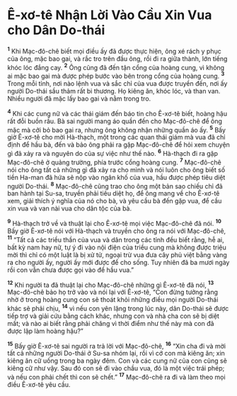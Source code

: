 

# Ê-xơ-tê Nhận Lời Vào Cầu Xin Vua cho Dân Do-thái
<sup><b>1</b></sup> Khi Mạc-đô-chê biết mọi điều ấy đã được thực hiện, ông xé rách y phục của ông, mặc bao gai, và rắc tro trên đầu ông, rồi đi ra giữa thành, lớn tiếng khóc lóc đắng cay. <sup><b>2</b></sup> Ông cũng đã đến tận cổng của hoàng cung, vì không ai mặc bao gai mà được phép bước vào bên trong cổng của hoàng cung. <sup><b>3</b></sup> Trong mỗi tỉnh, nơi nào lệnh vua và sắc chỉ của vua được truyền đến, nơi ấy người Do-thái sầu thảm rất bi thương. Họ kiêng ăn, khóc lóc, và than van. Nhiều người đã mặc lấy bao gai và nằm trong tro.

<sup><b>4</b></sup> Khi các cung nữ và các thái giám đến báo tin cho Ê-xơ-tê biết, hoàng hậu rất đỗi buồn rầu. Bà sai người mang áo quần đến cho Mạc-đô-chê để ông mặc mà cởi bỏ bao gai ra, nhưng ông không nhận những quần áo ấy. <sup><b>5</b></sup> Bấy giờ Ê-xơ-tê cho mời Hà-thạch, một trong các quan thái giám mà vua đã chỉ định để hầu bà, đến và bảo ông phải ra gặp Mạc-đô-chê để hỏi xem chuyện gì đã xảy ra và nguyên do của sự việc như thế nào. <sup><b>6</b></sup> Hà-thạch đi ra gặp Mạc-đô-chê ở quảng trường, phía trước cổng hoàng cung. <sup><b>7</b></sup> Mạc-đô-chê nói cho ông tất cả những gì đã xảy ra cho mình và nói luôn cho ông biết số tiền Ha-man đã hứa sẽ nộp vào ngân khố của vua, hầu được phép tiêu diệt người Do-thái. <sup><b>8</b></sup> Mạc-đô-chê cũng trao cho ông một bản sao chiếu chỉ đã ban hành tại Su-sa, truyền phải tiêu diệt họ, để ông mang về cho Ê-xơ-tê xem, giải thích ý nghĩa của nó cho bà, và yêu cầu bà đến gặp vua, để cầu xin vua và van nài vua cho dân tộc của bà.

<sup><b>9</b></sup> Hà-thạch trở về và thuật lại cho Ê-xơ-tê mọi việc Mạc-đô-chê đã nói. <sup><b>10</b></sup> Bấy giờ Ê-xơ-tê nói với Hà-thạch và truyền cho ông ra nói với Mạc-đô-chê, <sup><b>11</b></sup> “Tất cả các triều thần của vua và dân trong các tỉnh đều biết rằng, hễ ai, bất kỳ nam hay nữ, tự ý đi vào nội điện của triều cung mà không được triệu mời thì chỉ có một luật là bị xử tử, ngoại trừ vua đưa cây phủ việt bằng vàng ra cho người ấy, người ấy mới được để cho sống. Tuy nhiên đã ba mươi ngày rồi con vẫn chưa được gọi vào để hầu vua.”

<sup><b>12</b></sup> Khi người ta đã thuật lại cho Mạc-đô-chê những gì Ê-xơ-tê đã nói, <sup><b>13</b></sup> Mạc-đô-chê bảo họ trở vào và nói lại với Ê-xơ-tê, “Con đừng tưởng rằng nhờ ở trong hoàng cung con sẽ thoát khỏi những điều mọi người Do-thái khác sẽ phải chịu, <sup><b>14</b></sup> vì nếu con yên lặng trong lúc này, dân Do-thái sẽ được tiếp trợ và giải cứu bằng cách khác, nhưng con và nhà cha con sẽ bị diệt mất; và nào ai biết rằng phải chăng vì thời điểm như thế này mà con đã được lập làm hoàng hậu?”

<sup><b>15</b></sup> Bấy giờ Ê-xơ-tê sai người ra trả lời với Mạc-đô-chê, <sup><b>16</b></sup> “Xin cha đi và mời tất cả những người Do-thái ở Su-sa nhóm lại, rồi vì cớ con mà kiêng ăn; xin kiêng ăn cữ uống trong ba ngày đêm. Con và các cung nữ của con cũng sẽ kiêng cữ như vậy. Sau đó con sẽ đi vào chầu vua, đó là một việc trái phép; và nếu con phải chết thì con sẽ chết.” <sup><b>17</b></sup> Mạc-đô-chê ra đi và làm theo mọi điều Ê-xơ-tê yêu cầu.

